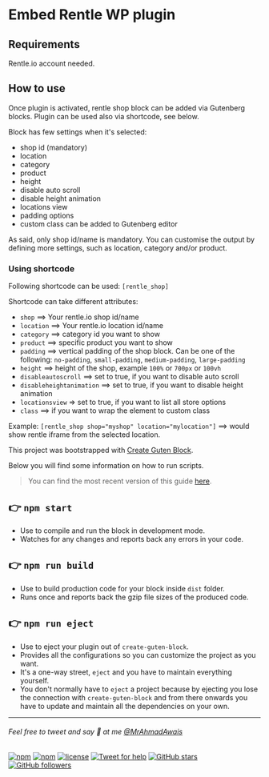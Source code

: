 # Embed Rentle WP plugin

## Requirements
Rentle.io account needed.

## How to use
Once plugin is activated, rentle shop block can be added via Gutenberg blocks. Plugin can be used also via shortcode, see below.

Block has few settings when it's selected:
- shop id (mandatory)
- location
- category
- product
- height
- disable auto scroll
- disable height animation
- locations view
- padding options
- custom class can be added to Gutenberg editor

As said, only shop id/name is mandatory. You can customise the output by defining more settings, such as location, category and/or product.

### Using shortcode

Following shortcode can be used: `[rentle_shop]`

Shortcode can take different attributes:
- `shop` ==> Your rentle.io shop id/name
- `location` ==>  Your rentle.io location id/name
- `category` ==> category id you want to show
- `product` ==> specific product you want to show
- `padding` ==> vertical padding of the shop block. Can be one of the following: `no-padding`, `small-padding`, `medium-padding`, `large-padding`
- `height` ==> height of the shop, example `100%` or `700px` or `100vh`
- `disableautoscroll` ==> set to true, if you want to disable auto scroll
- `disableheightanimation` ==> set to true, if you want to disable height animation
- `locationsview` => set to true, if you want to list all store options
- `class` ==> if you want to wrap the element to custom class

Example: `[rentle_shop shop="myshop" location="mylocation"]` ==> would show rentle iframe from the selected location.

This project was bootstrapped with [Create Guten Block](https://github.com/ahmadawais/create-guten-block).

Below you will find some information on how to run scripts.

>You can find the most recent version of this guide [here](https://github.com/ahmadawais/create-guten-block).

## 👉  `npm start`
- Use to compile and run the block in development mode.
- Watches for any changes and reports back any errors in your code.

## 👉  `npm run build`
- Use to build production code for your block inside `dist` folder.
- Runs once and reports back the gzip file sizes of the produced code.

## 👉  `npm run eject`
- Use to eject your plugin out of `create-guten-block`.
- Provides all the configurations so you can customize the project as you want.
- It's a one-way street, `eject` and you have to maintain everything yourself.
- You don't normally have to `eject` a project because by ejecting you lose the connection with `create-guten-block` and from there onwards you have to update and maintain all the dependencies on your own.

---

###### Feel free to tweet and say 👋 at me [@MrAhmadAwais](https://twitter.com/mrahmadawais/)

[![npm](https://img.shields.io/npm/v/create-guten-block.svg?style=flat-square)](https://www.npmjs.com/package/create-guten-block) [![npm](https://img.shields.io/npm/dt/create-guten-block.svg?style=flat-square&label=downloads)](https://www.npmjs.com/package/create-guten-block)  [![license](https://img.shields.io/github/license/mashape/apistatus.svg?style=flat-square)](https://github.com/ahmadawais/create-guten-block) [![Tweet for help](https://img.shields.io/twitter/follow/mrahmadawais.svg?style=social&label=Tweet%20@MrAhmadAwais)](https://twitter.com/mrahmadawais/) [![GitHub stars](https://img.shields.io/github/stars/ahmadawais/create-guten-block.svg?style=social&label=Stars)](https://github.com/ahmadawais/create-guten-block/stargazers) [![GitHub followers](https://img.shields.io/github/followers/ahmadawais.svg?style=social&label=Follow)](https://github.com/ahmadawais?tab=followers)
